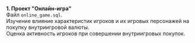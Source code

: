 **1. Проект "Онлайн-игра"**  
     Файл `online_game.sql`.  
     Изучение влияние характеристик игроков и их игровых персонажей на покупку внутриигровой валюты.  
     Оценка активность игроков при совершении внутриигровых покупок.  
     
